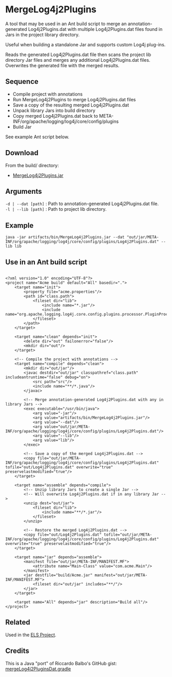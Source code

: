 # MergeLog4j2Plugins 

A tool that may be used in an Ant build script to merge an annotation-generated Log4j2Plugins.dat 
with multiple Log4j2Plugins.dat files found in Jars in the project library directory.

Useful when building a standalone Jar and supports custom Log4j plug-ins.

Reads the generated Log4j2Plugins.dat file then scans the project lib directory Jar files and
merges any additional Log4j2Plugins.dat files. Overwrites the generated file with the merged results.

## Sequence
  * Compile project with annotations
  * Run MergeLog4j2Plugins to merge Log4j2Plugins.dat files
  * Save a copy of the resulting merged Log4j2Plugins.dat
  * Unpack library Jars into build directory
  * Copy merged Log4j2Plugins.dat back to META-INF/org/apache/logging/log4j/core/config/plugins
  * Build Jar

See example Ant script below.

## Download

From the build/ directory:
* [MergeLog4j2Plugins.jar](https://github.com/Corionis/MergeLog4j2Plugins/raw/main/build/MergeLog4j2Plugins.jar?raw=true)

## Arguments

  ``-d | --dat [path]`` : Path to annotation-generated Log4j2Plugins.dat file.<br/>
  ``-l | --lib [path]`` : Path to project lib directory.

## Example

  ``java -jar artifacts/bin/MergeLog4j2Plugins.jar --dat "out/jar/META-INF/org/apache/logging/log4j/core/config/plugins/Log4j2Plugins.dat" --lib lib``

## Use in an Ant build script

```

<?xml version="1.0" encoding="UTF-8"?>
<project name="Acme build" default="All" basedir=".">
    <target name="init">
        <property file="acme.properties"/>
        <path id="class.path">
            <fileset dir="lib">
                <include name="*.jar"/>
                <include name="org.apache.logging.log4j.core.config.plugins.processor.PluginProcessor"/>
            </fileset>
        </path>
    </target>

    <target name="clean" depends="init">
        <delete dir="out" failonerror="false"/>
        <mkdir dir="out"/>
    </target>

    <!-- Compile the project with annotations -->
    <target name="compile" depends="clean">
        <mkdir dir="out/jar"/>
        <javac destdir="out/jar" classpathref="class.path" includeantruntime="false" debug="on">
            <src path="src"/>
            <include name="**/*.java"/>
        </javac>

        <!-- Merge annotation-generated Log4j2Plugins.dat with any in library Jars -->
        <exec executable="/usr/bin/java">
            <arg value="-jar"/>
            <arg value="artifacts/bin/MergeLog4j2Plugins.jar"/>
            <arg value="--dat"/>
            <arg value="out/jar/META-INF/org/apache/logging/log4j/core/config/plugins/Log4j2Plugins.dat"/>
            <arg value="--lib"/>
            <arg value="lib"/>
        </exec>

        <!-- Save a copy of the merged Log4j2Plugins.dat -->
        <copy file="out/jar/META-INF/org/apache/logging/log4j/core/config/plugins/Log4j2Plugins.dat" tofile="out/Log4j2Plugins.dat" overwrite="true" preservelastmodified="true"/>
    </target>

    <target name="assemble" depends="compile">
        <!-- Unzip library Jars to create a single Jar -->
        <!-- Will overwrite Log4j2Plugins.dat if in any library Jar -->
        <unzip dest="out/jar">
            <fileset dir="lib">
                <include name="**/*.jar"/>
            </fileset>
        </unzip>

        <!-- Restore the merged Log4j2Plugins.dat -->
        <copy file="out/Log4j2Plugins.dat" tofile="out/jar/META-INF/org/apache/logging/log4j/core/config/plugins/Log4j2Plugins.dat" overwrite="true" preservelastmodified="true"/>
    </target>

    <target name="jar" depends="assemble">
        <manifest file="out/jar/META-INF/MANIFEST.MF">
            <attribute name="Main-Class" value="com.acme.Main"/>
        </manifest>
        <jar destfile="build/Acme.jar" manifest="out/jar/META-INF/MANIFEST.MF">
            <fileset dir="out/jar" includes="**/"/>
        </jar>
    </target>

    <target name="All" depends="jar" description="Build all"/>
</project>

```

## Related

Used in the [ELS Project](https://github.com/Corionis/ELS).

## Credits

This is a Java "port" of Riccardo Balbo's GitHub gist: [mergeLog4j2PluginsDat.gradle](https://gist.github.com/riccardobl/bdbbae9f2e8fefcd28dc5482ddc6b374)


